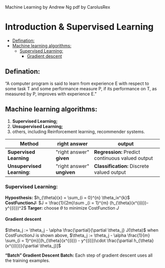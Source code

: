 Machine Learning by Andrew Ng
pdf by CarolusRex
# Introduction & Supervised Learning

<!-- code_chunk_output -->

- [Defination:](#defination)
- [Machine learning algorithms:](#machine-learning-algorithms)
  - [Supervised Learning:](#supervised-learning)
    - [Gradient descent](#gradient-descent)

<!-- /code_chunk_output -->

## Defination:
“A computer program is said to learn from experience E with respect to some task T and some performance measure P, if its performance on T, as measured by P, improves with experience E.”

## Machine learning algorithms:
1. **Supervised Learning;**
2. **Unsupervised Learning;**
3. others, including Reinforcement learning, recommender systems.

|Method	|right answer	|output	|
|--|--|--|
|	**Supervised Learning** 		|	"right answer" **given**		|**Regression:** Predict continuous valued output|
|	**Unsupervised Learning:** |	"right answer" **ungiven**	|**Classification:** Discrete valued output	|

### Supervised Learning:
**Hyposthesis:** $h_{\theta}(x) = \sum_{i = 0}^{n} \theta_ix^{k}$
**CostFunctionJ:** $J = \frac{1}{2m}\sum _{i = 1}^{m} (h_{\theta}(x^{(i)})-y^{(i)})^2$
**Targer:** choose $\theta$ to minimize CostFunction $J$

#### Gradient descent
$\theta_j := \theta_j - \alpha \frac{\partial}{\partial \theta_j} J(\theta)$
when CostFunctionJ is shown above, $\theta_j := \theta_j - \alpha \frac{1}{m} \sum_{i = 1}^{m}[(h_{\theta}(x^{(i)}) - y^{(i)})\cdot \frac{\partial h_{\theta}(x^{(i)})}{\partial \theta_j}]$

**“Batch” Gradient Descent**
**Batch:** Each step of gradient descent  uses all the training examples.
